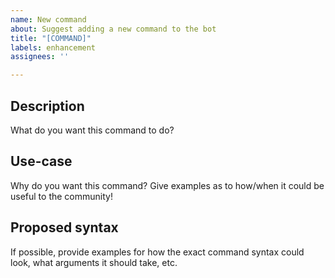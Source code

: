 ```yaml
---
name: New command
about: Suggest adding a new command to the bot
title: "[COMMAND]"
labels: enhancement
assignees: ''

---
```


## Description
What do you want this command to do?

## Use-case
Why do you want this command? Give examples as to how/when it could be useful to the community!

## Proposed syntax
If possible, provide examples for how the exact command syntax could look, what arguments it should take, etc.
